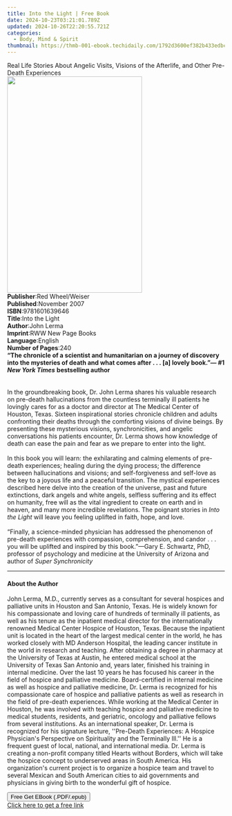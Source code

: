 ```yaml
---
title: Into the Light | Free Book
date: 2024-10-23T03:21:01.789Z
updated: 2024-10-26T22:20:55.721Z
categories:
  - Body, Mind & Spirit
thumbnail: https://thmb-001-ebook.techidaily.com/1792d3600ef382b433edbca76cfe610cab0d38e8ff0e359d6317492576584d27.jpg
---
```

<main id="book-container">
  <div class="flex flex-col">
    <div class="book-brief flex-1 py-6 px-4 sm:p-6 md:py-10 md:px-8">
      <!-- brief-->
      <div class="book-brief-main">
        Real Life Stories About Angelic Visits, Visions of the Afterlife, and
        Other Pre-Death Experiences
      </div>
    </div>
    <div
      class="book-meta-info flex-1 grid gap-4 col-start-1 col-end-3 row-start-1 sm:mb-6 sm:grid-cols-4 lg:gap-6 lg:col-start-2 lg:row-end-6 lg:row-span-6 lg:mb-0"
    >
      <div
        class="book-meta-info-left place-content-center mt-4 p-4 text-sm leading-6 col-start-2 col-span-2 dark:text-slate-400"
      >
        <img
          class="w-full h-500 object-cover rounded-lg sm:h-255 sm:col-span-2 lg:col-span-full"
          src="https://img-001-ebook.techidaily.com/6dab53ab8f356f8b88061361547095882c6f88ef0b621f084fb39304ee59beb2.jpg"
          alt=""
          width="312"
          height="500"
        />
      </div>
      <div
        class="book-meta-info-right mt-2 col-start-1 row-start-2 col-span-3 self-center"
      >
        <!-- meta data  -->
        <div class="flex flex-col px-4 md:px-8">
          <div class="flex-1">
            <strong>Publisher</strong>:<span class="px-2"
              >Red Wheel/Weiser</span
            >
          </div>
          <div class="flex-1">
            <strong>Published</strong>:<span class="px-2">November 2007</span>
          </div>
          <div class="flex-1">
            <strong>ISBN</strong>:<span class="px-2">9781601639646</span>
          </div>
          <div class="flex-1">
            <strong>Title</strong>:<span class="px-2">Into the Light</span>
          </div>
          <div class="flex-1">
            <strong>Author</strong>:<span class="px-2">John Lerma</span>
          </div>
          <div class="flex-1">
            <strong>Imprint</strong>:<span class="px-2"
              >RWW New Page Books</span
            >
          </div>
          <div class="flex-1">
            <strong>Language</strong>:<span class="px-2">English</span>
          </div>
          <div class="flex-1">
            <strong>Number of Pages</strong>:<span class="px-2">240</span>
          </div>
        </div>
      </div>
    </div>
    <div class="book-description flex-1 py-6 px-4 sm:p-6 md:py-10 md:px-8">
      <div class="book-description-main">
        <div accordion-content="" id="description">
          <b>“</b><b>The</b
          ><b>
            chronicle of a scientist and humanitarian on a journey of discovery
            into the mysteries of death and what comes after . . . [a] lovely
            book.”</b
          ><b>—</b><b>&nbsp;#1 </b><b><i>New York Times</i></b
          >&nbsp;<b>bestselling author </b><br /><br /><br />
          In the groundbreaking book, Dr. John Lerma shares his valuable
          research on pre-death hallucinations from the countless terminally ill
          patients he lovingly cares for as a doctor and director at The Medical
          Center of Houston, Texas. Sixteen inspirational stories chronicle
          children and adults confronting their deaths through the comforting
          visions of divine beings. By presenting these mysterious visions,
          synchronicities, and angelic conversations his patients encounter, Dr.
          Lerma shows how knowledge of death can ease the pain and fear as we
          prepare to enter into the light.<br />
          &nbsp;<br />
          In this book you will learn: the exhilarating and calming elements of
          pre-death experiences; healing during the dying process; the
          difference between hallucinations and visions; and self-forgiveness
          and self-love as the key to a joyous life and a peaceful transition.
          The mystical experiences described here delve into the creation of the
          universe, past and future extinctions, dark angels and white angels,
          selfless suffering and its effect on humanity, free will as the vital
          ingredient to create on earth and in heaven, and many more incredible
          revelations. The poignant stories in <i>Into the Light </i>will leave
          you feeling uplifted in faith, hope, and love.<br />
          &nbsp;<br />
          “Finally, a science-minded physician has addressed the phenomenon of
          pre-death experiences with compassion, comprehension, and candor . . .
          you will be uplifted and inspired by this book.”—Gary E. Schwartz,
          PhD, professor of psychology and medicine at the University of Arizona
          and author of&nbsp;<i>Super Synchronicity</i>
        </div>
        <div class="accordion-fader"></div>
      </div>
    </div>
    <div class="book-excerpts flex-1 py-6 px-4 sm:p-6 md:py-10 md:px-8">
      <!-- excerpts-->
      <div class="book-excerpts-main">
        <hr />
        <h4 class="placeholder placeholder-heading">
          <span>About the Author</span>
        </h4>
        <p>
          John Lerma, M.D., currently serves as a consultant for several
          hospices and palliative units in Houston and San Antonio, Texas. He is
          widely known for his compassionate and loving care of hundreds of
          terminally ill patients, as well as his tenure as the inpatient
          medical director for the internationally renowned Medical Center
          Hospice of Houston, Texas. Because the inpatient unit is located in
          the heart of the largest medical center in the world, he has worked
          closely with MD Anderson Hospital, the leading cancer institute in the
          world in research and teaching. After obtaining a degree in pharmacy
          at the University of Texas at Austin, he entered medical school at the
          University of Texas San Antonio and, years later, finished his
          training in internal medicine. Over the last 10 years he has focused
          his career in the field of hospice and palliative medicine.
          Board-certified in internal medicine as well as hospice and palliative
          medicine, Dr. Lerma is recognized for his compassionate care of
          hospice and palliative patients as well as research in the field of
          pre-death experiences. While working at the Medical Center in Houston,
          he was involved with teaching hospice and palliative medicine to
          medical students, residents, and geriatric, oncology and palliative
          fellows from several institutions. As an international speaker, Dr.
          Lerma is recognized for his signature lecture, ''Pre-Death
          Experiences: A Hospice Physician's Perspective on Spirituality and the
          Terminally Ill.'' He is a frequent guest of local, national, and
          international media. Dr. Lerma is creating a non-profit company titled
          Hearts without Borders, which will take the hospice concept to
          underserved areas in South America. His organization's current project
          is to organize a hospice team and travel to several Mexican and South
          American cities to aid governments and physicians in giving birth to
          the wonderful gift of hospice.
        </p>
      </div>
    </div>
    <div
      class="book-about-author flex-1 py-6 px-4 sm:p-6 md:py-10 md:px-8"
    ></div>
    <div class="book-free-get flex-1 py-6 px-4 sm:p-6 md:py-10 md:px-8">
      <button
        id="btn-free-get"
        class="bg-blue-500 hover:bg-blue-700 text-white font-bold py-2 px-4 rounded"
      >
        Free Get EBook (.PDF/.epub)
      </button>
      <div id="countdown-display" class="px-2 text-lg mt-2"></div>
      <a
        id="free-link"
        class="hidden bg-blue-500 hover:bg-blue-700 text-white font-bold py-2 px-4 rounded"
        href="https://www.ebooks.com/en-us/book/210002011/into-the-light/john-lerma/"
        target="_blank"
        >Click here to get a free link</a
      >
    </div>
    <script>
      let countdownTime = 0;
      let countdownInterval = null;
      document
        .getElementById('btn-free-get')
        .addEventListener('click', startCountdown);
      function startCountdown() {
        countdownTime = new Date().getTime() + 60000 * 3;
        countdownInterval = setInterval(updateCountdown, 1000);
        document.getElementById('btn-free-get').disabled = true;
        document
          .getElementById('btn-free-get')
          .classList.add('bg-gray-500', 'cursor-not-allowed');
      }
      function updateCountdown() {
        let currentTime = new Date().getTime();
        let timeLeft = countdownTime - currentTime;
        let secondsLeft = Math.floor(timeLeft / 1000);
        document.getElementById('countdown-display').innerHTML =
          `Remaining time: ${secondsLeft} seconds.`;
        if (secondsLeft <= 0) {
          clearInterval(countdownInterval);
          document.getElementById('btn-free-get').classList.add('hidden');
          document.getElementById('free-link').classList.remove('hidden');
          document.getElementById('countdown-display').innerHTML = '';
        }
      }
    </script>
  </div>
</main>

<ins class="adsbygoogle"
      style="display:block"
      data-ad-client="ca-pub-7571918770474297"
      data-ad-slot="8358498916"
      data-ad-format="auto"
      data-full-width-responsive="true"></ins>
    